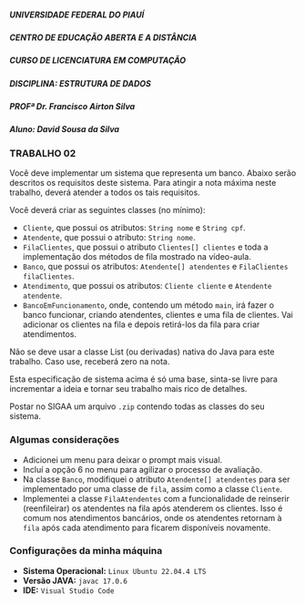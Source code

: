 ##### UNIVERSIDADE FEDERAL DO PIAUÍ 
##### CENTRO DE EDUCAÇÃO ABERTA E A DISTÂNCIA
##### CURSO DE LICENCIATURA EM COMPUTAÇÃO
##### DISCIPLINA: ESTRUTURA DE DADOS
##### PROFª Dr. Francisco Airton Silva
##### Aluno: David Sousa da Silva

### TRABALHO 02

Você deve implementar um sistema que representa um banco. Abaixo serão descritos os requisitos deste sistema. Para atingir a nota máxima neste trabalho, deverá atender a todos os tais requisitos.

Você deverá criar as seguintes classes (no mínimo):

- `Cliente`, que possui os atributos: `String nome` e `String cpf`.
- `Atendente`, que possui o atributo: `String nome`.
- `FilaClientes`, que possui o atributo `Clientes[] clientes` e toda a implementação dos métodos de fila mostrado na vídeo-aula.
- `Banco`, que possui os atributos: `Atendente[] atendentes` e `FilaClientes filaClientes`.
- `Atendimento`, que possui os atributos: `Cliente cliente` e `Atendente atendente`.
- `BancoEmFuncionamento`, onde, contendo um método `main`, irá fazer o banco funcionar, criando atendentes, clientes e uma fila de clientes. Vai adicionar os clientes na fila e depois retirá-los da fila para criar atendimentos.

Não se deve usar a classe List (ou derivadas) nativa do Java para este trabalho. Caso use, receberá zero na nota.

Esta especificação de sistema acima é só uma base, sinta-se livre para incrementar a ideia e tornar seu trabalho mais rico de detalhes.

Postar no SIGAA um arquivo `.zip` contendo todas as classes do seu sistema.

### Algumas considerações

- Adicionei um menu para deixar o prompt mais visual.
- Incluí a opção 6 no menu para agilizar o processo de avaliação.
- Na classe `Banco`, modifiquei o atributo `Atendente[] atendentes` para ser implementado por uma classe de `fila`, assim como a classe `Cliente`.
- Implementei a classe `FilaAtendentes` com a funcionalidade de reinserir (reenfileirar) os atendentes na fila após atenderem os clientes. Isso é comum nos atendimentos bancários, onde os atendentes retornam à `fila` após cada atendimento para ficarem disponíveis novamente.

### Configurações da minha máquina

- **Sistema Operacional:** `Linux Ubuntu 22.04.4 LTS`
- **Versão JAVA:** `javac 17.0.6`
- **IDE:** `Visual Studio Code`

